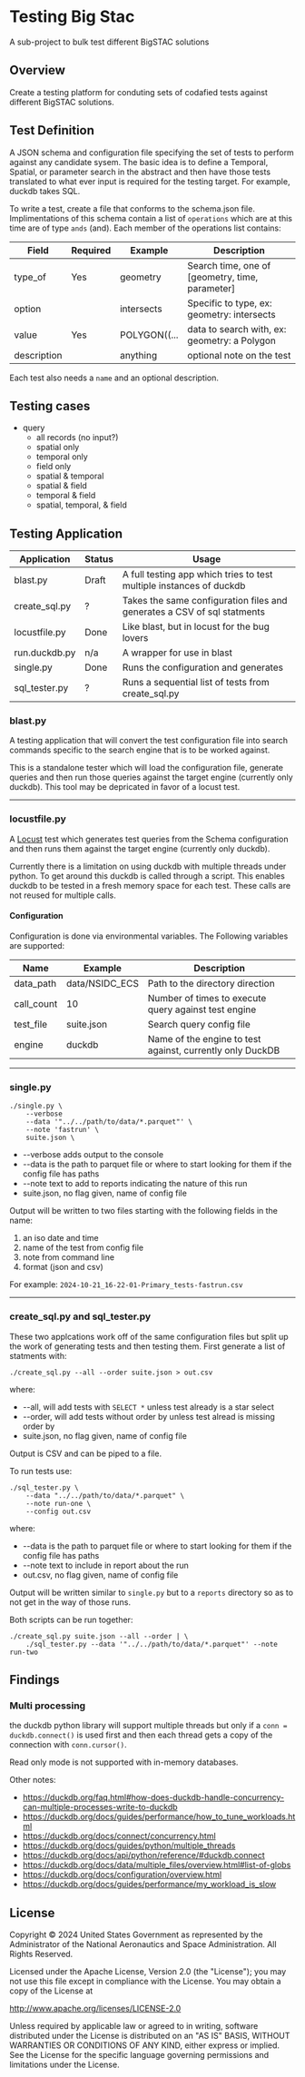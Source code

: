 # Testing Big Stac

A sub-project to bulk test different BigSTAC solutions

## Overview

Create a testing platform for conduting sets of codafied tests against different BigSTAC solutions.

## Test Definition

A JSON schema and configuration file specifying the set of tests to perform against any candidate sysem. The basic idea is to define a Temporal, Spatial, or parameter search in the abstract and then have those tests translated to what ever input is required for the testing target. For example, duckdb takes SQL.

To write a test, create a file that conforms to the schema.json file. Implimentations of this schema contain a list of `operations` which are at this time are of type `ands` (and). Each member of the operations list contains:

| Field       | Required | Example      | Description |
| ----------- | -------- | ------------ | ----------- |
| type_of     | Yes      | geometry     | Search time, one of [geometry, time, parameter]
| option      |          | intersects   | Specific to type, ex: geometry: intersects
| value       | Yes      | POLYGON((... | data to search with, ex: geometry: a Polygon
| description |          | anything     | optional note on the test

Each test also needs a `name` and an optional description.

## Testing cases

* query
	* all records (no input?)
	* spatial only
	* temporal only
	* field only
	* spatial & temporal
	* spatial & field
	* temporal & field
	* spatial, temporal, & field

## Testing Application

| Application   | Status | Usage
| ------------- | ------ | ----
| blast.py      | Draft  | A full testing app which tries to test multiple instances of duckdb
| create_sql.py | ?      | Takes the same configuration files and generates a CSV of sql statments
| locustfile.py | Done   | Like blast, but in locust for the bug lovers
| run.duckdb.py | n/a    | A wrapper for use in blast
| single.py     | Done   | Runs the configuration and generates
| sql_tester.py | ?      | Runs a sequential list of tests from create_sql.py


### blast.py

A testing application that will convert the test configuration file into search commands specific to the search engine that is to be worked against.

This is a standalone tester which will load the configuration file, generate queries and then run those queries against the target engine (currently only duckdb). This tool may be depricated in favor of a locust test.

---

### locustfile.py

A [Locust](https://locust.io/) test which generates test queries from the Schema configuration and then runs them against the target engine (currently only duckdb).

Currently there is a limitation on using duckdb with multiple threads under python. To get around this duckdb is called through a script. This enables duckdb to be tested in a fresh memory space for each test. These calls are not reused for multiple calls.

#### Configuration

Configuration is done via environmental variables. The Following variables are supported:

| Name       | Example        | Description |
| ---------- | -------------- | ----------- |
| data_path  | data/NSIDC_ECS | Path to the directory direction
| call_count | 10             | Number of times to execute query against test engine
| test_file  | suite.json     | Search query config file
| engine     | duckdb         | Name of the engine to test against, currently only DuckDB

---

### single.py

	./single.py \
		--verbose
		--data '"../../path/to/data/*.parquet"' \
		--note 'fastrun' \
		suite.json \

* --verbose adds output to the console
* --data is the path to parquet file or where to start looking for them if the config file has paths
* --note text to add to reports indicating the nature of this run
* suite.json, no flag given, name of config file

Output will be written to two files starting with the following fields in the name:
1. an iso date and time
2. name of the test from config file
3. note from command line
4. format (json and csv)

For example: `2024-10-21_16-22-01-Primary_tests-fastrun.csv`

---

### create_sql.py and sql_tester.py

These two applcations work off of the same configuration files but split up the work of generating tests and then testing them. First generate a list of statments with:

	./create_sql.py --all --order suite.json > out.csv

where:
* --all, will add tests with `SELECT *` unless test already is a star select
* --order, will add tests without order by unless test alread is missing order by
* suite.json, no flag given, name of config file

Output is CSV and can be piped to a file.

To run tests use:

	./sql_tester.py \
		--data "../../path/to/data/*.parquet" \
		--note run-one \
		--config out.csv

where:
* --data is the path to parquet file or where to start looking for them if the config file has paths
* --note text to include in report about the run
* out.csv, no flag given, name of config file

Output will be written similar to `single.py` but to a `reports` directory so as to not get in the way of those runs.

Both scripts can be run together:

	./create_sql.py suite.json --all --order | \
		./sql_tester.py --data '"../../path/to/data/*.parquet"' --note run-two

## Findings

### Multi processing

the duckdb python library will support multiple threads but only if a `conn = duckdb.connect()` is used first and then each thread gets a copy of the connection with `conn.cursor()`.

Read only mode is not supported with in-memory databases.

Other notes:

* https://duckdb.org/faq.html#how-does-duckdb-handle-concurrency-can-multiple-processes-write-to-duckdb
* https://duckdb.org/docs/guides/performance/how_to_tune_workloads.html
* https://duckdb.org/docs/connect/concurrency.html
* https://duckdb.org/docs/guides/python/multiple_threads
* https://duckdb.org/docs/api/python/reference/#duckdb.connect
* https://duckdb.org/docs/data/multiple_files/overview.html#list-of-globs
* https://duckdb.org/docs/configuration/overview.html
* https://duckdb.org/docs/guides/performance/my_workload_is_slow

## License
Copyright &copy; 2024 United States Government as represented by the Administrator of the National Aeronautics and Space Administration. All Rights Reserved.

Licensed under the Apache License, Version 2.0 (the "License"); you may not use this file except in compliance with the License. You may obtain a copy of the License at

http://www.apache.org/licenses/LICENSE-2.0

Unless required by applicable law or agreed to in writing, software distributed under the License is distributed on an "AS IS" BASIS, WITHOUT WARRANTIES OR CONDITIONS OF ANY KIND, either express or implied. See the License for the specific language governing permissions and limitations under the License.
